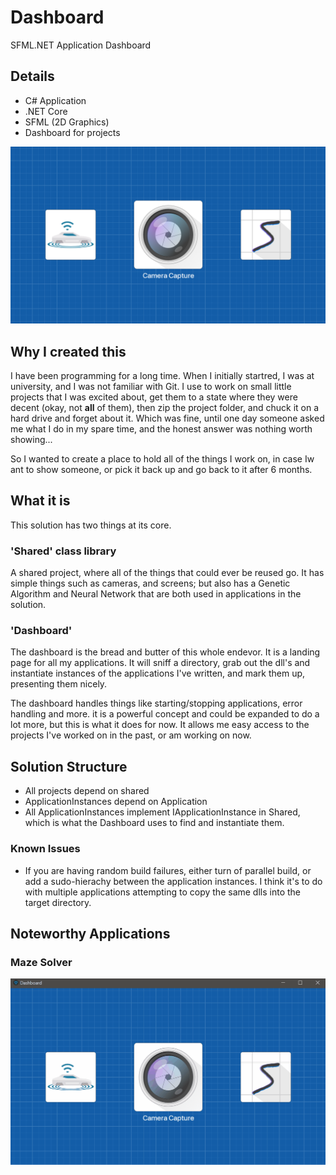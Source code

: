 # Dashboard
SFML.NET Application Dashboard

## Details
- C# Application
- .NET Core
- SFML (2D Graphics)
- Dashboard for projects

![Dashboard](Sample.PNG)

## Why I created this
I have been programming for a long time. When I initially startred, I was at university, and I was not familiar with Git. I use to work on small little projects that I was excited about, get them to a state where they were decent (okay, not <strong>all</strong> of them), then zip the project folder, and chuck it on a hard drive and forget about it. Which was fine, until one day someone asked me what I do in my spare time, and the honest answer was nothing worth showing... 

So I wanted to create a place to hold all of the things I work on, in case Iw ant to show someone, or pick it back up and go back to it after 6 months.

## What it is
This solution has two things at its core. 

### 'Shared' class library
A shared project, where all of the things that could ever be reused go. It has simple things such as cameras, and screens; but also has a Genetic Algorithm and Neural Network that are both used in applications in the solution. 

### 'Dashboard'
The dashboard is the bread and butter of this whole endevor. It is a landing page for all my applications. It will sniff a directory, grab out the dll's and instantiate instances of the applications I've written, and mark them up, presenting them nicely.

The dashboard handles things like starting/stopping applications, error handling and more. it is a powerful concept and could be expanded to do a lot more, but this is what it does for now. It allows me easy access to the projects I've worked on in the past, or am working on now.

## Solution Structure
- All projects depend on shared
- ApplicationInstances depend on Application
- All ApplicationInstances implement IApplicationInstance in Shared, which is what the Dashboard uses to find and instantiate them.

### Known Issues
- If you are having random build failures, either turn of parallel build, or add a sudo-hierachy between the application instances. I think it's to do with multiple applications attempting to copy the same dlls into the target directory.

## Noteworthy Applications
### Maze Solver
![Maze Solver](\Applications\MazeSolver\Sample.gif)
